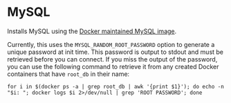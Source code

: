 # MySQL

Installs MySQL using the [Docker maintained MySQL image](https://hub.docker.com/_/mysql/).

Currently, this uses the `MYSQL_RANDOM_ROOT_PASSWORD` option to generate a unique password at init time. This password is output to stdout and must be retrieved before you can connect. If you miss the output of the password, you can use the following command to retrieve it from any created Docker containers that have `root_db` in their name:

```
for i in $(docker ps -a | grep root_db | awk '{print $1}'); do echo -n "$i: "; docker logs $i 2>/dev/null | grep 'ROOT PASSWORD'; done
```
